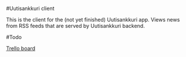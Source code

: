 #Uutisankkuri client

This is the client for the (not yet finished) Uutisankkuri app. Views news from RSS feeds that are served by Uutisankkuri backend.

#Todo

[Trello board](https://trello.com/b/Cmbk7kxi/uutisankkuri-client)